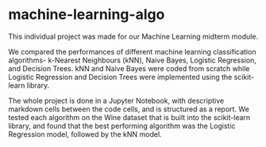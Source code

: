 # machine-learning-algo
 This individual project was made for our Machine Learning midterm module.
 
 We compared the performances of different machine learning classification algorithms- k-Nearest Neighbours (kNN), Naive Bayes, Logistic Regression, and Decision Trees. kNN and Naive Bayes were coded from scratch while Logistic Regression and Decision Trees were implemented using the scikit-learn library. 

 The whole project is done in a Jupyter Notebook, with descriptive markdown cells between the code cells, and is structured as a report. We tested each algorithm on the Wine dataset that is built into the scikit-learn library, and found that the best performing algorithm was the Logistic Regression model, followed by the kNN model.